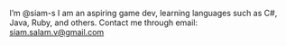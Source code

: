 I’m @siam-s
I am an aspiring game dev, learning languages such as C#, Java, Ruby, and others.
Contact me through email: siam.salam.v@gmail.com
